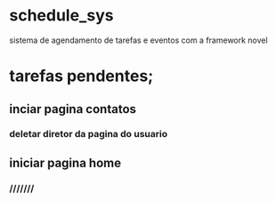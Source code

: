 # schedule_sys

sistema de agendamento de tarefas e eventos com a framework novel

# tarefas pendentes;

## inciar pagina contatos

### deletar diretor da pagina do usuario

## iniciar pagina home

### ///////
